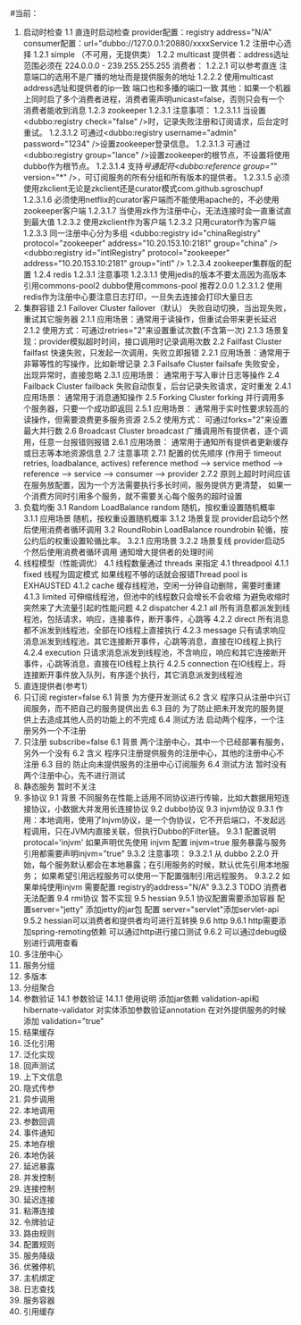 #当前：
1.  启动时检查
    1.1 直连时启动检查
        provider配置：registry address="N/A" consumer配置：url="dubbo://127.0.0.1:20880/xxxxService
    1.2 注册中心选择
        1.2.1   simple （不可用，无提供类）
        1.2.2   multicast
                提供者：address选址范围必须在 224.0.0.0 - 239.255.255.255
                消费者：
                1.2.2.1 可以参考直连 注意端口的选用不是广播的地址而是提供服务的地址
                1.2.2.2 使用multicast  address选址和提供者的ip一致 端口也和多播的端口一致
                其他：如果一个机器上同时启了多个消费者进程，消费者需声明unicast=false，否则只会有一个消费者能收到消息
        1.2.3   zookeeper
                1.2.3.1 注意事项：
                    1.2.3.1.1   当设置<dubbo:registry check="false" />时，记录失败注册和订阅请求，后台定时重试。
                    1.2.3.1.2   可通过<dubbo:registry username="admin" password="1234" />设置zookeeper登录信息。
                    1.2.3.1.3   可通过<dubbo:registry group="lance" />设置zookeeper的根节点，不设置将使用dubbo作为根节点。
                    1.2.3.1.4   支持*号通配符<dubbo:reference group="*" version="*" />，可订阅服务的所有分组和所有版本的提供者。
                    1.2.3.1.5   必须使用zkclient无论是zkclient还是curator模式com.github.sgroschupf
                    1.2.3.1.6   必须使用netflix的curator客户端而不能使用apache的，不必使用zookeeper客户端
                    1.2.3.1.7   当使用zk作为注册中心，无法连接时会一直重试直到最大值
                1.2.3.2 使用zkclient作为客户端
                1.2.3.2 只用curator作为客户端
                1.2.3.3 同一注册中心分为多组
                        <dubbo:registry id="chinaRegistry" protocol="zookeeper" address="10.20.153.10:2181" group="china" />
                        <dubbo:registry id="intlRegistry" protocol="zookeeper" address="10.20.153.10:2181" group="intl" />
                1.2.3.4 zookeeper集群版的配置
        1.2.4   redis
                1.2.3.1 注意事项
                    1.2.3.1.1   使用jedis的版本不要太高因为高版本引用commons-pool2 dubbo使用commons-pool 推荐2.0.0
                    1.2.3.1.2   使用redis作为注册中心要注意日志打印，一旦失去连接会打印大量日志
2.  集群容错
    2.1 Failover Cluster    failover（默认）    失败自动切换，当出现失败，重试其它服务器
        2.1.1   应用场景：通常用于读操作，但重试会带来更长延迟
        2.1.2   使用方式：可通过retries="2"来设置重试次数(不含第一次)
        2.1.3   场景复现：provider模拟超时时间，接口调用时记录调用次数
    2.2 Failfast Cluster    failfast    快速失败，只发起一次调用，失败立即报错
        2.2.1   应用场景：通常用于非幂等性的写操作，比如新增记录
    2.3 Failsafe Cluster    failsafe    失败安全，出现异常时，直接忽略
        2.3.1   应用场景：   通常用于写入审计日志等操作
    2.4 Failback Cluster    failback    失败自动恢复，后台记录失败请求，定时重发
        2.4.1   应用场景：   通常用于消息通知操作
    2.5 Forking Cluster     forking     并行调用多个服务器，只要一个成功即返回
        2.5.1   应用场景：   通常用于实时性要求较高的读操作，但需要浪费更多服务资源
        2.5.2   使用方式：   可通过forks="2"来设置最大并行数
    2.6 Broadcast Cluster   broadcast   广播调用所有提供者，逐个调用，任意一台报错则报错
        2.6.1   应用场景：   通常用于通知所有提供者更新缓存或日志等本地资源信息
    2.7 注意事项
        2.7.1   配置的优先顺序 (作用于 timeout retries, loadbalance, actives)
                reference method --> service method --> reference --> service --> consumer --> provider
        2.7.2   原则上超时时间应该在服务放配置，因为一个方法需要执行多长时间，服务提供方更清楚，
                如果一个消费方同时引用多个服务，就不需要关心每个服务的超时设置
3.  负载均衡
    3.1 Random LoadBalance  random  随机，按权重设置随机概率
        3.1.1   应用场景    随机，按权重设置随机概率
        3.1.2   场景复现    provider启动5个然后使用消费者循环调用
    3.2 RoundRobin LoadBalance  roundrobin 轮循，按公约后的权重设置轮循比率。
        3.2.1   应用场景
        3.2.2   场景复线    provider启动5个然后使用消费者循环调用 通知增大提供者的处理时间
4.  线程模型（性能调优）
    4.1 线程数量通过 threads 来指定
    4.1 threadpool
        4.1.1   fixed   线程为固定模式 如果线程不够的话就会报错Thread pool is EXHAUSTED
        4.1.2   cache   缓存线程池，空闲一分钟自动删除，需要时重建
        4.1.3   limited  可伸缩线程池，但池中的线程数只会增长不会收缩 为避免收缩时突然来了大流量引起的性能问题
    4.2 dispatcher
        4.2.1   all         所有消息都派发到线程池，包括请求，响应，连接事件，断开事件，心跳等
        4.2.2   direct      所有消息都不派发到线程池，全部在IO线程上直接执行
        4.2.3   message     只有请求响应消息派发到线程池，其它连接断开事件，心跳等消息，直接在IO线程上执行
        4.2.4   execution   只请求消息派发到线程池，不含响应，响应和其它连接断开事件，心跳等消息，直接在IO线程上执行 
        4.2.5   connection  在IO线程上，将连接断开事件放入队列，有序逐个执行，其它消息派发到线程池
5.  直连提供者(参考1）
6.  只订阅 register=false
    6.1 背景      为方便开发测试
    6.2 含义      程序只从注册中兴订阅服务，而不把自己的服务提供出去
    6.3 目的      为了防止把未开发完的服务提供上去造成其他人员的功能上的不完成
    6.4 测试方法   启动两个程序，一个注册另外一个不注册 
7.  只注册 subscribe=false
    6.1 背景      两个注册中心，其中一个已经部署有服务，另外一个没有
    6.2 含义      程序只注册提供服务的注册中心，其他的注册中心不注册
    6.3 目的      防止向未提供服务的注册中心订阅服务
    6.4 测试方法   暂时没有两个注册中心，先不进行测试
8.  静态服务
    暂时不关注
9.  多协议
    9.1 背景      不同服务在性能上适用不同协议进行传输，比如大数据用短连接协议，小数据大并发用长连接协议
    9.2 dubbo协议 
    9.3 injvm协议
        9.3.1   作用：本地调用，使用了Injvm协议，是一个伪协议，它不开启端口，不发起远程调用，只在JVM内直接关联，但执行Dubbo的Filter链。
        9.3.1   配置说明    protocal='injvm' 如果声明优先使用 injvm 配置 injvm=true 服务暴露与服务引用都需要声明injvm="true"
        9.3.2   注意事项：
                9.3.2.1 从 dubbo 2.2.0 开始，每个服务默认都会在本地暴露；在引用服务的时候，默认优先引用本地服务；
                        如果希望引用远程服务可以使用一下配置强制引用远程服务。
                9.3.2.2 如果单纯使用injvm 需要配置 registry的address="N/A"
                9.3.2.3 TODO    消费者无法配置
    9.4 rmi协议   暂不实现
    9.5 hessian
        9.5.1   协议配置需要添加容器 配置server="jetty" 添加jetty的jar包 配置 server="servlet"添加servlet-api
        9.5.2   hessian可以消费者和提供者均可进行互转换
    9.6 http 
        9.6.1   http需要添加spring-remoting依赖  可以通过http进行接口测试
        9.6.2   可以通过debug级别进行调用查看
10. 多注册中心
11. 服务分组
12. 多版本
13. 分组聚合
14. 参数验证
    14.1    参数验证
        14.1.1  使用说明
                添加jar依赖  validation-api和hibernate-validator
                对实体添加参数验证annotation
                在对外提供服务的时候添加 validation="true"
15. 结果缓存
16. 泛化引用
17. 泛化实现
18. 回声测试
19. 上下文信息
20. 隐式传参
21. 异步调用
22. 本地调用
23. 参数回调
24. 事件通知
25. 本地存根
26. 本地伪装
27. 延迟暴露
28. 并发控制
29. 连接控制
30. 延迟连接
31. 粘滞连接
32. 令牌验证
33. 路由规则
34. 配置规则
35. 服务降级
36. 优雅停机
37. 主机绑定
38. 日志查找
39. 服务容器
40. 引用缓存

